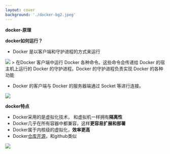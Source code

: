 ```yaml
---
layout: cover
background: './docker-bg2.jpeg'
---
```

**docker-原理**
<div class="flex justify-between gap-20">

  <div class="w-100 text-sm">

  **docker如何运行？**
   - Docker 是以客户端和守护进程的方式来运行
  <Image class="w-200 rounded" src="./docker守护进程.png" />
  > 在Docker 客户端中运行 Docker 各种命令。这些命令会传递给 Docker 的宿主机上运行的 Docker 的守护进程。Docker 的守护进程负责实现 Docker 的各种功能

   - Docker 的客户端与 Docker 的服务器端通过 Socket 等进行连接。
  
  <Image class="w-200 rounded" src="./dockerCS运行方式.png" />

  </div>

  <div class="text-sm">

  **docker特点**

  - Docker采用的是虚拟化技术， 和虚拟机一样拥有**隔离性**
  - Docker几乎在所有容器中都兼容，这样**更容易扩展和部署**
  - Docker属于内核级的虚拟化，**效率更高**
  - Docker[仓库开源](https://hub.docker.com/)，和github类似
  <Image class="w-80 my-2" src="./docker特点.png" />
  </div>

</div>


